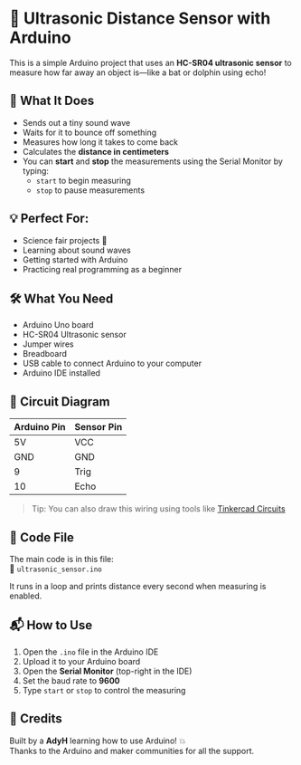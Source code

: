 # 🦾 Ultrasonic Distance Sensor with Arduino

This is a simple Arduino project that uses an **HC-SR04 ultrasonic sensor** to measure how far away an object is—like a bat or dolphin using echo!

## 📏 What It Does

- Sends out a tiny sound wave
- Waits for it to bounce off something
- Measures how long it takes to come back
- Calculates the **distance in centimeters**
- You can **start** and **stop** the measurements using the Serial Monitor by typing:
  - `start` to begin measuring
  - `stop` to pause measurements

## 💡 Perfect For:
- Science fair projects 🧪
- Learning about sound waves
- Getting started with Arduino
- Practicing real programming as a beginner

## 🛠️ What You Need

- Arduino Uno board
- HC-SR04 Ultrasonic sensor
- Jumper wires
- Breadboard
- USB cable to connect Arduino to your computer
- Arduino IDE installed

## 🔌 Circuit Diagram

| Arduino Pin | Sensor Pin |
|-------------|------------|
| 5V          | VCC        |
| GND         | GND        |
| 9           | Trig       |
| 10          | Echo       |

> Tip: You can also draw this wiring using tools like [Tinkercad Circuits](https://www.tinkercad.com/circuits)

## 📄 Code File

The main code is in this file:  
📁 `ultrasonic_sensor.ino`

It runs in a loop and prints distance every second when measuring is enabled.

## 📬 How to Use

1. Open the `.ino` file in the Arduino IDE
2. Upload it to your Arduino board
3. Open the **Serial Monitor** (top-right in the IDE)
4. Set the baud rate to **9600**
5. Type `start` or `stop` to control the measuring

## 🎉 Credits

Built by a **AdyH** learning how to use Arduino! 💥  
Thanks to the Arduino and maker communities for all the support.
